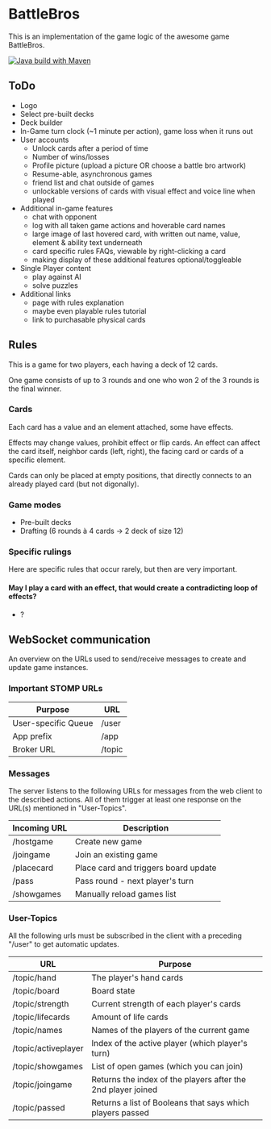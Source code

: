 # BattleBros
This is an implementation of the game logic of the awesome game BattleBros.

[![Java build with Maven](https://github.com/etgramli/BattleBrosBackend/actions/workflows/maven.yml/badge.svg)](https://github.com/etgramli/BattleBrosBackend/actions/workflows/maven.yml)

## ToDo
- Logo
- Select pre-built decks
- Deck builder
- In-Game turn clock (~1 minute per action), game loss when it runs out
- User accounts
  - Unlock cards after a period of time
  - Number of wins/losses
  - Profile picture (upload a picture OR choose a battle bro artwork)
  - Resume-able, asynchronous games
  - friend list and chat outside of games
  - unlockable versions of cards with visual effect and voice line when played
- Additional in-game features
  - chat with opponent
  - log with all taken game actions and hoverable card names
  - large image of last hovered card, with written out name, value, element & ability text underneath
  - card specific rules FAQs, viewable by right-clicking a card
  - making display of these additional features optional/toggleable
- Single Player content
  - play against AI
  - solve puzzles
- Additional links
  - page with rules explanation
  - maybe even playable rules tutorial
  - link to purchasable physical cards

## Rules
This is a game for two players, each having a deck of 12 cards.

One game consists of up to 3 rounds and one who won 2 of the 3 rounds is the final winner.

### Cards
Each card has a value and an element attached, some have effects.

Effects may change values, prohibit effect or flip cards.
An effect can affect the card itself, neighbor cards (left, right), the facing card or cards of a specific element.

Cards can only be placed at empty positions, that directly connects to an already played card (but not digonally).

### Game modes
- Pre-built decks
- Drafting (6 rounds à 4 cards -> 2 deck of size 12)

### Specific rulings
Here are specific rules that occur rarely, but then are very important.

#### May I play a card with an effect, that would create a contradicting loop of effects?
- ?

## WebSocket communication
An overview on the URLs used to send/receive messages to create and update game instances.

### Important STOMP URLs
| Purpose             | URL    |
|---------------------|--------|
| User-specific Queue | /user  |
| App prefix          | /app   |
| Broker URL          | /topic |

### Messages
The server listens to the following URLs for messages from the web client to the described actions. All of them trigger
at least one response on the URL(s) mentioned in "User-Topics".

| Incoming URL | Description                          |
|--------------|--------------------------------------|
| /hostgame    | Create new game                      |
| /joingame    | Join an existing game                |
| /placecard   | Place card and triggers board update |
| /pass        | Pass round - next player's turn      |
| /showgames   | Manually reload games list           |

### User-Topics
All the following urls must be subscribed in the client with a preceding "/user" to get automatic updates.

| URL                 | Purpose                                                      |
|---------------------|--------------------------------------------------------------|
| /topic/hand         | The player's hand cards                                      |
| /topic/board        | Board state                                                  |
| /topic/strength     | Current strength of each player's cards                      |
| /topic/lifecards    | Amount of life cards                                         |
| /topic/names        | Names of the players of the current game                     |
| /topic/activeplayer | Index of the active player (which player's turn)             |
| /topic/showgames    | List of open games (which you can join)                      |
| /topic/joingame     | Returns the index of the players after the 2nd player joined |
| /topic/passed       | Returns a list of Booleans that says which players passed    |
